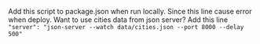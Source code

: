 Add this script to package.json when run locally. Since this line cause error when deploy.
Want to use cities data from json server? Add this line
`"server": "json-server --watch data/cities.json --port 8000 --delay 500"`
